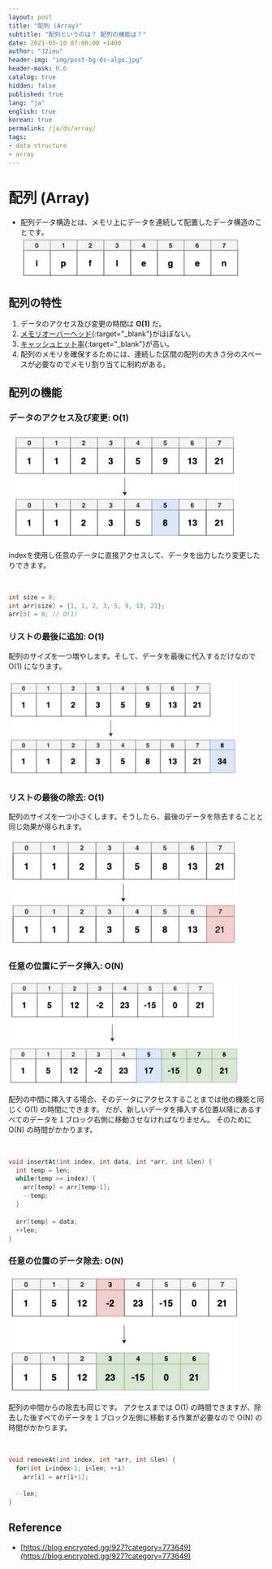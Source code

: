 ```yaml
---
layout: post
title: "配列 (Array)"
subtitle: "配列というのは？ 配列の機能は？"
date: 2021-05-10 07:00:00 +1400
author: "J2ieu"
header-img: "img/post-bg-ds-algo.jpg"
header-mask: 0.6
catalog: true
hidden: false
published: true
lang: "ja"
english: true
korean: true
permalink: /ja/ds/array/
tags:
- data structure
- array
---
```



# 配列 (Array)

- 配列データ構造とは、メモリ上にデータを連続して配置したデータ構造のことです。
![array](/img/in-post/ds-algo/array/array.png)


## 配列の特性 
1. データのアクセス及び変更の時間は **O(1)** だ。
2. [メモリオーバーヘッド](https://wa3.i-3-i.info/word12471.html){:target="_blank"}がほぼない。
3. [キャッシュヒット率](https://www.cloudflare.com/ja-jp/learning/cdn/what-is-a-cache-hit-ratio/){:target="_blank"}が高い。
4. 配列のメモリを確保するためには、連続した区間の配列の大きさ分のスペースが必要なのでメモリ割り当てに制約がある。

## 配列の機能

<style>
img {max-width: 90% !important;}
</style>

### データのアクセス及び変更: O(1)
![array access/modify](/img/in-post/ds-algo/array/array-access-modify.png)

indexを使用し任意のデータに直接アクセスして、データを出力したり変更したりできます。

<br />

```cpp
int size = 8;
int arr[size] = {1, 1, 2, 3, 5, 9, 13, 21};
arr[5] = 8; // O(1)
```

### リストの最後に追加: O(1)
配列のサイズを一つ増やします。そして、データを最後に代入するだけなので O(1) になります。

![array pushback](/img/in-post/ds-algo/array/array-pushback.png)

### リストの最後の除去: O(1)
配列のサイズを一つ小さくします。そうしたら、最後のデータを除去することと同じ効果が得られます。

![array pop back](/img/in-post/ds-algo/array/array-popback.png)


### 任意の位置にデータ挿入: O(N) 
![array insert at](/img/in-post/ds-algo/array/array-insertat.png)

配列の中間に挿入する場合、そのデータにアクセスすることまでは他の機能と同じく O(1) の時間にできます。
だが、新しいデータを挿入する位置以降にあるすべてのデータを１ブロック右側に移動させなければなりません。
そのために O(N) の時間がかかります。

<br />

```cpp
void insertAt(int index, int data, int *arr, int &len) {
  int temp = len; 
  while(temp >= index) {
    arr[temp] = arr[temp-1];
    --temp;
  }

  arr[temp] = data;
  ++len;
}
```

### 任意の位置のデータ除去: O(N)
![array delete at](/img/in-post/ds-algo/array/array-deleteat.png)

配列の中間からの除去も同じです。
アクセスまでは O(1) の時間できますが、除去した後すべてのデータを１ブロック左側に移動する作業が必要なので O(N) の時間がかかります。

<br />

```cpp
void removeAt(int index, int *arr, int &len) {
  for(int i=index-1; i<len; ++i) 
    arr[i] = arr[i+1];

  --len;
}
```

## Reference
- [https://blog.encrypted.gg/927?category=773649](https://blog.encrypted.gg/927?category=773649)